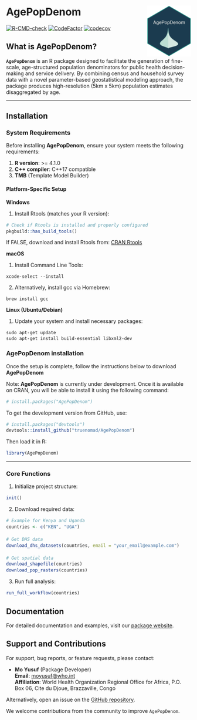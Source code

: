 # AgePopDenom <img src="man/figures/logo.png" align="right" height="138"/>

<!-- badges: start -->
[![R-CMD-check](https://github.com/truenomad/AgePopDenom/actions/workflows/R-CMD-check.yaml/badge.svg)](https://github.com/truenomad/AgePopDenom/actions/workflows/R-CMD-check.yaml) [![CodeFactor](https://www.codefactor.io/repository/github/truenomad/agepopdenom/badge)](https://www.codefactor.io/repository/github/truenomad/agepopdenom) [![codecov](https://codecov.io/gh/truenomad/AgePopDenom/graph/badge.svg?token=UL9XKIIXTQ)](https://codecov.io/gh/truenomad/AgePopDenom)
<!-- badges: end -->

## What is AgePopDenom?

**`AgePopDenom`** is an R package designed to facilitate the generation of fine-scale, age-structured population denominators for public health decision-making and service delivery. By combining census and household survey data with a novel parameter-based geostatistical modeling approach, the package produces high-resolution (5km x 5km) population estimates disaggregated by age.

------------------------------------------------------------------------

## Installation

### System Requirements

Before installing **AgePopDenom**, ensure your system meets the following requirements:

1.  **R version**: \>= 4.1.0
2.  **C++ compiler**: C++17 compatible
3.  **TMB** (Template Model Builder)

#### Platform-Specific Setup

**Windows**

1.  Install Rtools (matches your R version):

``` r
# Check if Rtools is installed and properly configured
pkgbuild::has_build_tools()
```

If FALSE, download and install Rtools from: [CRAN Rtools](https://cran.r-project.org/bin/windows/Rtools/)

**macOS**

1.  Install Command Line Tools:

```         
xcode-select --install
```

2.  Alternatively, install gcc via Homebrew:

```         
brew install gcc
```

**Linux (Ubuntu/Debian)**

1.  Update your system and install necessary packages:

```         
sudo apt-get update
sudo apt-get install build-essential libxml2-dev
```

### AgePopDenom installation

Once the setup is complete, follow the instructions below to download **AgePopDenom**

Note: **AgePopDenom** is currently under development. Once it is available on CRAN, you will be able to install it using the following command:

``` r
# install.packages("AgePopDenom")
```

To get the development version from GitHub, use:

``` r
# install.packages("devtools")
devtools::install_github("truenomad/AgePopDenom")
```

Then load it in R:

``` r
library(AgePopDenom)
```

------------------------------------------------------------------------

### Core Functions

1.  Initialize project structure:

``` r
init()
```

2.  Download required data:

``` r
# Example for Kenya and Uganda
countries <- c("KEN", "UGA")

# Get DHS data
download_dhs_datasets(countries, email = "your_email@example.com")

# Get spatial data
download_shapefile(countries)
download_pop_rasters(countries)
```

3.  Run full analysis:

``` r
run_full_workflow(countries)
```

## Documentation

For detailed documentation and examples, visit our [package website](https://truenomad.github.io/AgePopDenom/).

## Support and Contributions

For support, bug reports, or feature requests, please contact:

-   **Mo Yusuf** (Package Developer)\
    **Email**: [moyusuf\@who.int](mailto:moyusuf@who.int)\
    **Affiliation**: World Health Organization Regional Office for Africa, P.O. Box 06, Cite du Djoue, Brazzaville, Congo

Alternatively, open an issue on the [GitHub repository](https://github.com/trunomad/AgePopDenom).

We welcome contributions from the community to improve `AgePopDenom`.
